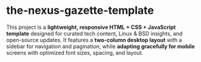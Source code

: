 # the-nexus-gazette-template
This project is a **lightweight, responsive HTML + CSS + JavaScript template** designed for curated tech content, Linux &amp; BSD insights, and open-source updates. It features a **two-column desktop layout** with a sidebar for navigation and pagination, while **adapting gracefully for mobile** screens with optimized font sizes, spacing, and layout.
